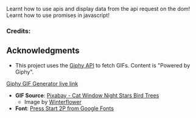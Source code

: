 Learnt how to use apis and display data from the api request on the dom!
Learnt how to use promises in javascript!


### Credits:

## Acknowledgments
- This project uses the [Giphy API](https://developers.giphy.com/) to fetch GIFs. Content is "Powered by Giphy".


[Giphy GIF Generator live link](https://abhilash15500.github.io/giphy-gif-generator/)


- **GIF Source**: [Pixabay - Cat Window Night Stars Bird Trees](https://pixabay.com/gifs/cat-window-night-stars-bird-trees-1423/)
  - Image by [Winterflower](https://pixabay.com/users/winterflower-17292963/)
- **Font**: [Press Start 2P from Google Fonts](https://fonts.google.com/specimen/Press+Start+2P)
  

